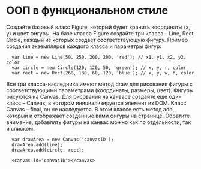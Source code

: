 # ООП в функциональном стиле

Создайте базовый класс Figure, который будет хранить координаты (x, y) и цвет фигуры. На базе класса Figure создайте три класса – Line, Rect, Circle, каждый из которых создает соответствующую фигуру. Пример создания экземпляров каждого класса и параметры фигур:

      var line = new Line(50, 250, 200, 200, 'red'); // x1, y1, x2, y2, color
      var circle = new Circle(120, 120, 50, 'green'); // x, y, r, color
      var rect = new Rect(260, 130, 60, 120, 'blue'); // x, y, w, h, color

Все три класса-наследника имеют метод draw для рисования фигуры с соответствующими параметрами (координаты, размеры, цвет). Фигуры рисуются на Canvas. Для рисования на канвасе создайте еще один класс – Canvas, в котором инициализируется элемент <canvas> из DOM. Класс Canvas – final, он не наследуется. В этом классе есть метод add, который и отображает созданные вами фигуры на странице. Обратите внимание, добавлять фигуры на канвас можно как по отдельности, так и списком.

      var drawArea = new Canvas('canvasID');
      drawArea.add(line);
      drawArea.add(circle, rect);

      <canvas id="canvasID"></canvas>